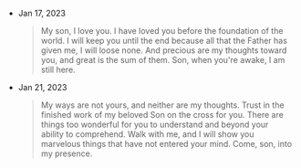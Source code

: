 ---
---

- Jan 17, 2023

  > My son, I love you. I have loved you before the foundation of the world. I will keep you until the end because all that the Father has given me, I will loose none. And precious are my thoughts toward you, and great is the sum of them. Son, when you're awake, I am still here.

- Jan 21, 2023

  > My ways are not yours, and neither are my thoughts. Trust in the finished work of my beloved Son on the cross for you. There are things too wonderful for you to understand and beyond your ability to comprehend. Walk with me, and I will show you marvelous things that have not entered your mind. Come, son, into my presence.
